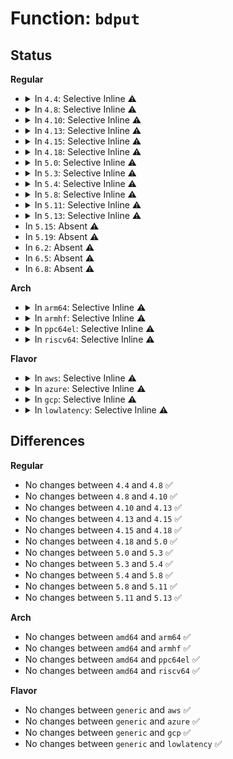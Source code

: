 # Function: <code>bdput</code>

## Status
<b>Regular</b>
<ul>
<li>
<details>
<summary>In <code>4.4</code>: Selective Inline ⚠️</summary>

```c
void bdput(struct block_device *bdev);
```

**Collision:** Unique Global

**Inline:** Selective

**Transformation:** False

**Instances:**

```
In fs/block_dev.c (ffffffff81247cd0)
Location: fs/block_dev.c:685
Inline: True
Inline callers:
  - fs/block_dev.c:revalidate_disk
  - fs/block_dev.c:__blkdev_put
  - fs/block_dev.c:__blkdev_get
  - fs/block_dev.c:__blkdev_get
  - fs/block_dev.c:blkdev_get
  - fs/block_dev.c:blkdev_get
  - fs/block_dev.c:blkdev_get
  - fs/block_dev.c:blkdev_open
Direct callers:
  - kernel/trace/blktrace.c:sysfs_blk_trace_attr_show
  - kernel/trace/blktrace.c:sysfs_blk_trace_attr_store
  - kernel/trace/blktrace.c:sysfs_blk_trace_attr_store
  - kernel/trace/blktrace.c:sysfs_blk_trace_attr_store
  - kernel/trace/blktrace.c:sysfs_blk_trace_attr_store
  - kernel/trace/blktrace.c:sysfs_blk_trace_attr_store
  - kernel/trace/blktrace.c:sysfs_blk_trace_attr_store
  - mm/swapfile.c:swap_type_of
  - mm/swapfile.c:swap_type_of
  - fs/quota/quota.c:SyS_quotactl
  - block/ioctl.c:blkpg_ioctl
  - block/ioctl.c:blkpg_ioctl
  - block/ioctl.c:blkpg_ioctl
  - block/ioctl.c:blkpg_ioctl
  - block/ioctl.c:blkpg_ioctl
  - block/genhd.c:invalidate_partition
  - drivers/block/loop.c:loop_clr_fd
  - drivers/block/xen-blkfront.c:blkif_release
  - drivers/block/xen-blkfront.c:blkfront_remove
  - drivers/block/xen-blkfront.c:blkback_changed
  - drivers/md/dm.c:cleanup_mapped_device
  - drivers/md/dm-table.c:dm_get_device
```
**Symbols:**

```
ffffffff81247cd0-ffffffff81247ce4: bdput (STB_GLOBAL)
```
</details>
</li>
<li>
<details>
<summary>In <code>4.8</code>: Selective Inline ⚠️</summary>

```c
void bdput(struct block_device *bdev);
```

**Collision:** Unique Global

**Inline:** Selective

**Transformation:** False

**Instances:**

```
In fs/block_dev.c (ffffffff812711b2)
Location: fs/block_dev.c:763
Inline: True
Inline callers:
  - fs/block_dev.c:__blkdev_put
  - fs/block_dev.c:blkdev_open
  - fs/block_dev.c:blkdev_get
  - fs/block_dev.c:blkdev_get
  - fs/block_dev.c:blkdev_get
  - fs/block_dev.c:__blkdev_get
  - fs/block_dev.c:revalidate_disk
  - fs/block_dev.c:bd_forget
Direct callers:
  - kernel/trace/blktrace.c:sysfs_blk_trace_attr_store
  - kernel/trace/blktrace.c:sysfs_blk_trace_attr_store
  - kernel/trace/blktrace.c:sysfs_blk_trace_attr_store
  - kernel/trace/blktrace.c:sysfs_blk_trace_attr_store
  - kernel/trace/blktrace.c:sysfs_blk_trace_attr_store
  - kernel/trace/blktrace.c:sysfs_blk_trace_attr_store
  - kernel/trace/blktrace.c:sysfs_blk_trace_attr_show
  - mm/swapfile.c:swap_type_of
  - mm/swapfile.c:swap_type_of
  - fs/quota/quota.c:SyS_quotactl
  - block/ioctl.c:blkpg_ioctl
  - block/ioctl.c:blkpg_ioctl
  - block/ioctl.c:blkpg_ioctl
  - block/ioctl.c:blkpg_ioctl
  - block/ioctl.c:blkpg_ioctl
  - block/genhd.c:invalidate_partition
  - drivers/block/loop.c:loop_clr_fd
  - drivers/block/xen-blkfront.c:blkif_release
  - drivers/block/xen-blkfront.c:blkfront_remove
  - drivers/block/xen-blkfront.c:blkback_changed
  - drivers/md/dm.c:dm_pr_clear
  - drivers/md/dm.c:dm_pr_preempt
  - drivers/md/dm.c:dm_pr_release
  - drivers/md/dm.c:dm_pr_reserve
  - drivers/md/dm.c:cleanup_mapped_device
  - drivers/md/dm.c:dm_blk_ioctl
  - drivers/md/dm-table.c:dm_get_dev_t
```
**Symbols:**

```
ffffffff81270520-ffffffff81270534: bdput (STB_GLOBAL)
```
</details>
</li>
<li>
<details>
<summary>In <code>4.10</code>: Selective Inline ⚠️</summary>

```c
void bdput(struct block_device *bdev);
```

**Collision:** Unique Global

**Inline:** Selective

**Transformation:** False

**Instances:**

```
In fs/block_dev.c (ffffffff81284b1f)
Location: fs/block_dev.c:1015
Inline: True
Inline callers:
  - fs/block_dev.c:__blkdev_put
  - fs/block_dev.c:blkdev_open
  - fs/block_dev.c:blkdev_get
  - fs/block_dev.c:blkdev_get
  - fs/block_dev.c:blkdev_get
  - fs/block_dev.c:__blkdev_get
  - fs/block_dev.c:revalidate_disk
  - fs/block_dev.c:bd_forget
Direct callers:
  - kernel/trace/blktrace.c:sysfs_blk_trace_attr_store
  - kernel/trace/blktrace.c:sysfs_blk_trace_attr_store
  - kernel/trace/blktrace.c:sysfs_blk_trace_attr_store
  - kernel/trace/blktrace.c:sysfs_blk_trace_attr_store
  - kernel/trace/blktrace.c:sysfs_blk_trace_attr_store
  - kernel/trace/blktrace.c:sysfs_blk_trace_attr_store
  - kernel/trace/blktrace.c:sysfs_blk_trace_attr_show
  - mm/swapfile.c:swap_type_of
  - mm/swapfile.c:swap_type_of
  - fs/quota/quota.c:SyS_quotactl
  - block/ioctl.c:blkpg_ioctl
  - block/ioctl.c:blkpg_ioctl
  - block/ioctl.c:blkpg_ioctl
  - block/ioctl.c:blkpg_ioctl
  - block/ioctl.c:blkpg_ioctl
  - block/genhd.c:invalidate_partition
  - drivers/block/loop.c:loop_clr_fd
  - drivers/block/xen-blkfront.c:blkif_release
  - drivers/block/xen-blkfront.c:blkfront_remove
  - drivers/block/xen-blkfront.c:blkback_changed
  - drivers/md/dm.c:dm_pr_clear
  - drivers/md/dm.c:dm_pr_preempt
  - drivers/md/dm.c:dm_pr_release
  - drivers/md/dm.c:dm_pr_reserve
  - drivers/md/dm.c:cleanup_mapped_device
  - drivers/md/dm.c:dm_blk_ioctl
  - drivers/md/dm-table.c:dm_get_dev_t
```
**Symbols:**

```
ffffffff81283cf0-ffffffff81283d04: bdput (STB_GLOBAL)
```
</details>
</li>
<li>
<details>
<summary>In <code>4.13</code>: Selective Inline ⚠️</summary>

```c
void bdput(struct block_device *bdev);
```

**Collision:** Unique Global

**Inline:** Selective

**Transformation:** False

**Instances:**

```
In fs/block_dev.c (ffffffff81291eab)
Location: fs/block_dev.c:931
Inline: True
Inline callers:
  - fs/block_dev.c:__blkdev_put
  - fs/block_dev.c:blkdev_open
  - fs/block_dev.c:blkdev_get
  - fs/block_dev.c:blkdev_get
  - fs/block_dev.c:blkdev_get
  - fs/block_dev.c:__blkdev_get
  - fs/block_dev.c:revalidate_disk
  - fs/block_dev.c:bd_forget
Direct callers:
  - kernel/trace/blktrace.c:sysfs_blk_trace_attr_store
  - kernel/trace/blktrace.c:sysfs_blk_trace_attr_store
  - kernel/trace/blktrace.c:sysfs_blk_trace_attr_store
  - kernel/trace/blktrace.c:sysfs_blk_trace_attr_store
  - kernel/trace/blktrace.c:sysfs_blk_trace_attr_store
  - kernel/trace/blktrace.c:sysfs_blk_trace_attr_store
  - kernel/trace/blktrace.c:sysfs_blk_trace_attr_store
  - kernel/trace/blktrace.c:sysfs_blk_trace_attr_store
  - kernel/trace/blktrace.c:sysfs_blk_trace_attr_store
  - kernel/trace/blktrace.c:sysfs_blk_trace_attr_store
  - kernel/trace/blktrace.c:sysfs_blk_trace_attr_show
  - mm/swapfile.c:swap_type_of
  - mm/swapfile.c:swap_type_of
  - fs/quota/quota.c:SyS_quotactl
  - block/ioctl.c:blkpg_ioctl
  - block/ioctl.c:blkpg_ioctl
  - block/ioctl.c:blkpg_ioctl
  - block/ioctl.c:blkpg_ioctl
  - block/ioctl.c:blkpg_ioctl
  - block/genhd.c:invalidate_partition
  - drivers/block/loop.c:loop_clr_fd
  - drivers/block/xen-blkfront.c:blkif_release
  - drivers/block/xen-blkfront.c:blkfront_remove
  - drivers/block/xen-blkfront.c:blkback_changed
  - drivers/md/dm.c:dm_pr_clear
  - drivers/md/dm.c:dm_pr_preempt
  - drivers/md/dm.c:dm_pr_release
  - drivers/md/dm.c:dm_pr_reserve
  - drivers/md/dm.c:cleanup_mapped_device
  - drivers/md/dm.c:dm_blk_ioctl
  - drivers/md/dm-table.c:dm_get_dev_t
```
**Symbols:**

```
ffffffff81290a70-ffffffff81290a84: bdput (STB_GLOBAL)
```
</details>
</li>
<li>
<details>
<summary>In <code>4.15</code>: Selective Inline ⚠️</summary>

```c
void bdput(struct block_device *bdev);
```

**Collision:** Unique Global

**Inline:** Selective

**Transformation:** False

**Instances:**

```
In fs/block_dev.c (ffffffff812b4c2b)
Location: fs/block_dev.c:921
Inline: True
Inline callers:
  - fs/block_dev.c:__blkdev_put
  - fs/block_dev.c:blkdev_open
  - fs/block_dev.c:blkdev_get
  - fs/block_dev.c:blkdev_get
  - fs/block_dev.c:blkdev_get
  - fs/block_dev.c:__blkdev_get
  - fs/block_dev.c:revalidate_disk
  - fs/block_dev.c:bd_forget
Direct callers:
  - kernel/trace/blktrace.c:sysfs_blk_trace_attr_store
  - kernel/trace/blktrace.c:sysfs_blk_trace_attr_store
  - kernel/trace/blktrace.c:sysfs_blk_trace_attr_store
  - kernel/trace/blktrace.c:sysfs_blk_trace_attr_store
  - kernel/trace/blktrace.c:sysfs_blk_trace_attr_store
  - kernel/trace/blktrace.c:sysfs_blk_trace_attr_store
  - kernel/trace/blktrace.c:sysfs_blk_trace_attr_store
  - kernel/trace/blktrace.c:sysfs_blk_trace_attr_store
  - kernel/trace/blktrace.c:sysfs_blk_trace_attr_store
  - kernel/trace/blktrace.c:sysfs_blk_trace_attr_store
  - kernel/trace/blktrace.c:sysfs_blk_trace_attr_show
  - mm/swapfile.c:swap_type_of
  - mm/swapfile.c:swap_type_of
  - fs/quota/quota.c:SyS_quotactl
  - block/ioctl.c:blkpg_ioctl
  - block/ioctl.c:blkpg_ioctl
  - block/ioctl.c:blkpg_ioctl
  - block/ioctl.c:blkpg_ioctl
  - block/ioctl.c:blkpg_ioctl
  - block/genhd.c:invalidate_partition
  - drivers/block/loop.c:loop_clr_fd
  - drivers/block/xen-blkfront.c:blkif_release
  - drivers/block/xen-blkfront.c:blkfront_remove
  - drivers/block/xen-blkfront.c:blkback_changed
  - drivers/md/dm.c:dm_pr_clear
  - drivers/md/dm.c:dm_pr_preempt
  - drivers/md/dm.c:dm_pr_release
  - drivers/md/dm.c:dm_pr_reserve
  - drivers/md/dm.c:cleanup_mapped_device
  - drivers/md/dm.c:dm_blk_ioctl
  - drivers/md/dm-table.c:dm_get_dev_t
```
**Symbols:**

```
ffffffff812b3750-ffffffff812b3764: bdput (STB_GLOBAL)
```
</details>
</li>
<li>
<details>
<summary>In <code>4.18</code>: Selective Inline ⚠️</summary>

```c
void bdput(struct block_device *bdev);
```

**Collision:** Unique Global

**Inline:** Selective

**Transformation:** False

**Instances:**

```
In fs/block_dev.c (ffffffff812dcdad)
Location: fs/block_dev.c:922
Inline: True
Inline callers:
  - fs/block_dev.c:__blkdev_put
  - fs/block_dev.c:blkdev_open
  - fs/block_dev.c:blkdev_get
  - fs/block_dev.c:blkdev_get
  - fs/block_dev.c:blkdev_get
  - fs/block_dev.c:__blkdev_get
  - fs/block_dev.c:__blkdev_get
  - fs/block_dev.c:revalidate_disk
  - fs/block_dev.c:bd_forget
Direct callers:
  - kernel/trace/blktrace.c:sysfs_blk_trace_attr_store
  - kernel/trace/blktrace.c:sysfs_blk_trace_attr_store
  - kernel/trace/blktrace.c:sysfs_blk_trace_attr_store
  - kernel/trace/blktrace.c:sysfs_blk_trace_attr_store
  - kernel/trace/blktrace.c:sysfs_blk_trace_attr_store
  - kernel/trace/blktrace.c:sysfs_blk_trace_attr_store
  - kernel/trace/blktrace.c:sysfs_blk_trace_attr_store
  - kernel/trace/blktrace.c:sysfs_blk_trace_attr_store
  - kernel/trace/blktrace.c:sysfs_blk_trace_attr_store
  - kernel/trace/blktrace.c:sysfs_blk_trace_attr_show
  - mm/swapfile.c:swap_type_of
  - mm/swapfile.c:swap_type_of
  - fs/quota/quota.c:kernel_quotactl
  - block/ioctl.c:blkpg_ioctl
  - block/ioctl.c:blkpg_ioctl
  - block/ioctl.c:blkpg_ioctl
  - block/ioctl.c:blkpg_ioctl
  - block/ioctl.c:blkpg_ioctl
  - block/genhd.c:invalidate_partition
  - drivers/block/loop.c:loop_clr_fd
  - drivers/block/xen-blkfront.c:blkif_release
  - drivers/block/xen-blkfront.c:blkfront_remove
  - drivers/block/xen-blkfront.c:blkback_changed
  - drivers/md/dm.c:cleanup_mapped_device
  - drivers/md/dm-table.c:dm_get_dev_t
```
**Symbols:**

```
ffffffff812db610-ffffffff812db624: bdput (STB_GLOBAL)
```
</details>
</li>
<li>
<details>
<summary>In <code>5.0</code>: Selective Inline ⚠️</summary>

```c
void bdput(struct block_device *bdev);
```

**Collision:** Unique Global

**Inline:** Selective

**Transformation:** False

**Instances:**

```
In fs/block_dev.c (ffffffff812f220d)
Location: fs/block_dev.c:961
Inline: True
Inline callers:
  - fs/block_dev.c:__blkdev_put
  - fs/block_dev.c:blkdev_open
  - fs/block_dev.c:blkdev_get
  - fs/block_dev.c:blkdev_get
  - fs/block_dev.c:blkdev_get
  - fs/block_dev.c:__blkdev_get
  - fs/block_dev.c:__blkdev_get
  - fs/block_dev.c:revalidate_disk
  - fs/block_dev.c:bd_forget
Direct callers:
  - kernel/trace/blktrace.c:sysfs_blk_trace_attr_store
  - kernel/trace/blktrace.c:sysfs_blk_trace_attr_store
  - kernel/trace/blktrace.c:sysfs_blk_trace_attr_store
  - kernel/trace/blktrace.c:sysfs_blk_trace_attr_store
  - kernel/trace/blktrace.c:sysfs_blk_trace_attr_store
  - kernel/trace/blktrace.c:sysfs_blk_trace_attr_store
  - kernel/trace/blktrace.c:sysfs_blk_trace_attr_store
  - kernel/trace/blktrace.c:sysfs_blk_trace_attr_store
  - kernel/trace/blktrace.c:sysfs_blk_trace_attr_store
  - kernel/trace/blktrace.c:sysfs_blk_trace_attr_show
  - mm/swapfile.c:swap_type_of
  - mm/swapfile.c:swap_type_of
  - fs/quota/quota.c:kernel_quotactl
  - block/ioctl.c:blkpg_ioctl
  - block/ioctl.c:blkpg_ioctl
  - block/ioctl.c:blkpg_ioctl
  - block/ioctl.c:blkpg_ioctl
  - block/ioctl.c:blkpg_ioctl
  - block/genhd.c:invalidate_partition
  - drivers/block/loop.c:__loop_clr_fd
  - drivers/block/xen-blkfront.c:blkif_release
  - drivers/block/xen-blkfront.c:blkfront_remove
  - drivers/block/xen-blkfront.c:blkback_changed
  - drivers/md/dm.c:cleanup_mapped_device
  - drivers/md/dm-table.c:dm_get_dev_t
```
**Symbols:**

```
ffffffff812f0b60-ffffffff812f0b74: bdput (STB_GLOBAL)
```
</details>
</li>
<li>
<details>
<summary>In <code>5.3</code>: Selective Inline ⚠️</summary>

```c
void bdput(struct block_device *bdev);
```

**Collision:** Unique Global

**Inline:** Selective

**Transformation:** False

**Instances:**

```
In fs/block_dev.c (ffffffff81313bfd)
Location: fs/block_dev.c:958
Inline: True
Inline callers:
  - fs/block_dev.c:__blkdev_put
  - fs/block_dev.c:blkdev_open
  - fs/block_dev.c:blkdev_get
  - fs/block_dev.c:blkdev_get
  - fs/block_dev.c:__blkdev_get
  - fs/block_dev.c:__blkdev_get
  - fs/block_dev.c:revalidate_disk
  - fs/block_dev.c:bd_start_claiming
  - fs/block_dev.c:bd_forget
Direct callers:
  - kernel/trace/blktrace.c:sysfs_blk_trace_attr_store
  - kernel/trace/blktrace.c:sysfs_blk_trace_attr_store
  - kernel/trace/blktrace.c:sysfs_blk_trace_attr_store
  - kernel/trace/blktrace.c:sysfs_blk_trace_attr_store
  - kernel/trace/blktrace.c:sysfs_blk_trace_attr_store
  - kernel/trace/blktrace.c:sysfs_blk_trace_attr_store
  - kernel/trace/blktrace.c:sysfs_blk_trace_attr_store
  - kernel/trace/blktrace.c:sysfs_blk_trace_attr_store
  - kernel/trace/blktrace.c:sysfs_blk_trace_attr_store
  - kernel/trace/blktrace.c:sysfs_blk_trace_attr_store
  - kernel/trace/blktrace.c:sysfs_blk_trace_attr_show
  - mm/swapfile.c:swap_type_of
  - mm/swapfile.c:swap_type_of
  - fs/quota/quota.c:kernel_quotactl
  - fs/quota/quota.c:kernel_quotactl
  - block/ioctl.c:blkpg_ioctl
  - block/ioctl.c:blkpg_ioctl
  - block/ioctl.c:blkpg_ioctl
  - block/ioctl.c:blkpg_ioctl
  - block/ioctl.c:blkpg_ioctl
  - block/genhd.c:invalidate_partition
  - drivers/block/loop.c:__loop_clr_fd
  - drivers/block/xen-blkfront.c:blkif_release
  - drivers/block/xen-blkfront.c:blkfront_remove
  - drivers/block/xen-blkfront.c:blkback_changed
  - drivers/md/dm.c:cleanup_mapped_device
  - drivers/md/dm-table.c:dm_get_dev_t
```
**Symbols:**

```
ffffffff813124d0-ffffffff813124e4: bdput (STB_GLOBAL)
```
</details>
</li>
<li>
<details>
<summary>In <code>5.4</code>: Selective Inline ⚠️</summary>

```c
void bdput(struct block_device *bdev);
```

**Collision:** Unique Global

**Inline:** Selective

**Transformation:** False

**Instances:**

```
In fs/block_dev.c (ffffffff81326b0d)
Location: fs/block_dev.c:958
Inline: True
Inline callers:
  - fs/block_dev.c:__blkdev_put
  - fs/block_dev.c:blkdev_get
  - fs/block_dev.c:blkdev_get
  - fs/block_dev.c:__blkdev_get
  - fs/block_dev.c:__blkdev_get
  - fs/block_dev.c:revalidate_disk
  - fs/block_dev.c:bd_start_claiming
  - fs/block_dev.c:bd_forget
Direct callers:
  - kernel/trace/blktrace.c:sysfs_blk_trace_attr_store
  - kernel/trace/blktrace.c:sysfs_blk_trace_attr_store
  - kernel/trace/blktrace.c:sysfs_blk_trace_attr_store
  - kernel/trace/blktrace.c:sysfs_blk_trace_attr_store
  - kernel/trace/blktrace.c:sysfs_blk_trace_attr_store
  - kernel/trace/blktrace.c:sysfs_blk_trace_attr_store
  - kernel/trace/blktrace.c:sysfs_blk_trace_attr_store
  - kernel/trace/blktrace.c:sysfs_blk_trace_attr_store
  - kernel/trace/blktrace.c:sysfs_blk_trace_attr_store
  - kernel/trace/blktrace.c:sysfs_blk_trace_attr_store
  - kernel/trace/blktrace.c:sysfs_blk_trace_attr_show
  - mm/swapfile.c:swap_type_of
  - mm/swapfile.c:swap_type_of
  - fs/quota/quota.c:kernel_quotactl
  - fs/quota/quota.c:kernel_quotactl
  - block/ioctl.c:blkpg_ioctl
  - block/ioctl.c:blkpg_ioctl
  - block/ioctl.c:blkpg_ioctl
  - block/ioctl.c:blkpg_ioctl
  - block/ioctl.c:blkpg_ioctl
  - block/genhd.c:invalidate_partition
  - drivers/block/loop.c:__loop_clr_fd
  - drivers/block/xen-blkfront.c:blkif_release
  - drivers/block/xen-blkfront.c:blkfront_remove
  - drivers/block/xen-blkfront.c:blkback_changed
  - drivers/md/dm.c:cleanup_mapped_device
  - drivers/md/dm-table.c:dm_get_dev_t
```
**Symbols:**

```
ffffffff81325420-ffffffff81325434: bdput (STB_GLOBAL)
```
</details>
</li>
<li>
<details>
<summary>In <code>5.8</code>: Selective Inline ⚠️</summary>

```c
void bdput(struct block_device *bdev);
```

**Collision:** Unique Global

**Inline:** Selective

**Transformation:** False

**Instances:**

```
In fs/block_dev.c (ffffffff81360734)
Location: fs/block_dev.c:939
Inline: True
Inline callers:
  - fs/block_dev.c:__blkdev_put
  - fs/block_dev.c:blkdev_get
  - fs/block_dev.c:blkdev_get
  - fs/block_dev.c:blkdev_get
  - fs/block_dev.c:__blkdev_get
  - fs/block_dev.c:revalidate_disk
  - fs/block_dev.c:bd_start_claiming
  - fs/block_dev.c:bd_acquire
Direct callers:
  - kernel/power/user.c:snapshot_set_swap_area
  - kernel/trace/blktrace.c:sysfs_blk_trace_attr_store
  - kernel/trace/blktrace.c:sysfs_blk_trace_attr_store
  - kernel/trace/blktrace.c:sysfs_blk_trace_attr_store
  - kernel/trace/blktrace.c:sysfs_blk_trace_attr_store
  - kernel/trace/blktrace.c:sysfs_blk_trace_attr_store
  - kernel/trace/blktrace.c:sysfs_blk_trace_attr_store
  - kernel/trace/blktrace.c:sysfs_blk_trace_attr_store
  - kernel/trace/blktrace.c:sysfs_blk_trace_attr_store
  - kernel/trace/blktrace.c:sysfs_blk_trace_attr_store
  - kernel/trace/blktrace.c:sysfs_blk_trace_attr_store
  - kernel/trace/blktrace.c:sysfs_blk_trace_attr_show
  - mm/swapfile.c:swap_type_of
  - mm/swapfile.c:swap_type_of
  - fs/quota/quota.c:kernel_quotactl
  - fs/quota/quota.c:kernel_quotactl
  - block/genhd.c:invalidate_partition
  - block/partitions/core.c:bdev_resize_partition
  - block/partitions/core.c:bdev_del_partition
  - block/partitions/core.c:bdev_del_partition
  - drivers/block/loop.c:__loop_clr_fd
  - drivers/block/xen-blkfront.c:blkif_release
  - drivers/block/xen-blkfront.c:blkfront_remove
  - drivers/block/xen-blkfront.c:blkfront_closing
  - drivers/md/dm.c:cleanup_mapped_device
  - drivers/md/dm-table.c:dm_get_device
```
**Symbols:**

```
ffffffff8135ef60-ffffffff8135ef74: bdput (STB_GLOBAL)
```
</details>
</li>
<li>
<details>
<summary>In <code>5.11</code>: Selective Inline ⚠️</summary>

```c
void bdput(struct block_device *bdev);
```

**Collision:** Unique Global

**Inline:** Selective

**Transformation:** False

**Instances:**

```
In fs/block_dev.c (ffffffff8136dfc3)
Location: fs/block_dev.c:957
Inline: True
Inline callers:
  - fs/block_dev.c:blkdev_put
  - fs/block_dev.c:__blkdev_put
  - fs/block_dev.c:blkdev_get_no_open
  - fs/block_dev.c:__blkdev_get
  - fs/block_dev.c:__blkdev_get
Direct callers:
  - init/do_mounts.c:devt_from_partuuid
  - block/genhd.c:set_disk_ro
  - block/genhd.c:__alloc_disk_node
  - block/genhd.c:blk_lookup_devt
  - block/genhd.c:diskstats_show
  - block/genhd.c:disk_release
  - block/genhd.c:printk_all_partitions
  - block/genhd.c:del_gendisk
  - block/genhd.c:register_disk
  - block/genhd.c:disk_part_iter_next
  - block/genhd.c:disk_part_iter_next
  - block/partitions/core.c:bdev_resize_partition
  - block/partitions/core.c:bdev_del_partition
  - block/partitions/core.c:add_partition
  - block/partitions/core.c:part_release
  - drivers/block/loop.c:__loop_clr_fd
  - drivers/block/xen-blkfront.c:blkfront_remove
  - drivers/block/xen-blkfront.c:blkfront_closing
```
**Symbols:**

```
ffffffff8136c440-ffffffff8136c454: bdput (STB_GLOBAL)
```
</details>
</li>
<li>
<details>
<summary>In <code>5.13</code>: Selective Inline ⚠️</summary>

```c
void bdput(struct block_device *bdev);
```

**Collision:** Unique Global

**Inline:** Selective

**Transformation:** False

**Instances:**

```
In fs/block_dev.c (ffffffff81374983)
Location: fs/block_dev.c:963
Inline: True
Inline callers:
  - fs/block_dev.c:blkdev_put
  - fs/block_dev.c:__blkdev_put
  - fs/block_dev.c:blkdev_get_no_open
  - fs/block_dev.c:__blkdev_get
  - fs/block_dev.c:__blkdev_get
Direct callers:
  - init/do_mounts.c:devt_from_partuuid
  - block/genhd.c:__alloc_disk_node
  - block/genhd.c:blk_lookup_devt
  - block/genhd.c:disk_release
  - block/partitions/core.c:blk_drop_partitions
  - block/partitions/core.c:bdev_resize_partition
  - block/partitions/core.c:bdev_del_partition
  - block/partitions/core.c:add_partition
  - block/partitions/core.c:part_release
  - drivers/block/loop.c:__loop_clr_fd
  - drivers/block/xen-blkfront.c:blkfront_remove
  - drivers/block/xen-blkfront.c:blkback_changed
```
**Symbols:**

```
ffffffff81372d70-ffffffff81372d84: bdput (STB_GLOBAL)
```
</details>
</li>
<li>
In <code>5.15</code>: Absent ⚠️
</li>
<li>
In <code>5.19</code>: Absent ⚠️
</li>
<li>
In <code>6.2</code>: Absent ⚠️
</li>
<li>
In <code>6.5</code>: Absent ⚠️
</li>
<li>
In <code>6.8</code>: Absent ⚠️
</li>
</ul>
<b>Arch</b>
<ul>
<li>
<details>
<summary>In <code>arm64</code>: Selective Inline ⚠️</summary>

```c
void bdput(struct block_device *bdev);
```

**Collision:** Unique Global

**Inline:** Selective

**Transformation:** False

**Instances:**

```
In fs/block_dev.c (ffff8000103e1958)
Location: fs/block_dev.c:958
Inline: True
Inline callers:
  - fs/block_dev.c:__blkdev_put
  - fs/block_dev.c:blkdev_get
  - fs/block_dev.c:blkdev_get
  - fs/block_dev.c:__blkdev_get
  - fs/block_dev.c:revalidate_disk
  - fs/block_dev.c:bd_start_claiming
  - fs/block_dev.c:bd_forget
Direct callers:
  - kernel/trace/blktrace.c:sysfs_blk_trace_attr_store
  - kernel/trace/blktrace.c:sysfs_blk_trace_attr_store
  - kernel/trace/blktrace.c:sysfs_blk_trace_attr_store
  - kernel/trace/blktrace.c:sysfs_blk_trace_attr_store
  - kernel/trace/blktrace.c:sysfs_blk_trace_attr_store
  - kernel/trace/blktrace.c:sysfs_blk_trace_attr_store
  - kernel/trace/blktrace.c:sysfs_blk_trace_attr_store
  - kernel/trace/blktrace.c:sysfs_blk_trace_attr_store
  - kernel/trace/blktrace.c:sysfs_blk_trace_attr_store
  - kernel/trace/blktrace.c:sysfs_blk_trace_attr_show
  - fs/quota/quota.c:kernel_quotactl
  - fs/quota/quota.c:kernel_quotactl
  - block/ioctl.c:blkpg_ioctl
  - block/ioctl.c:blkpg_ioctl
  - block/genhd.c:invalidate_partition
  - drivers/block/loop.c:__loop_clr_fd
  - drivers/block/xen-blkfront.c:blkif_release
  - drivers/block/xen-blkfront.c:blkfront_remove
  - drivers/block/xen-blkfront.c:blkback_changed
  - drivers/md/dm.c:cleanup_mapped_device
  - drivers/md/dm-table.c:dm_get_dev_t
```
**Symbols:**

```
ffff8000103dfa60-ffff8000103dfa8c: bdput (STB_GLOBAL)
```
</details>
</li>
<li>
<details>
<summary>In <code>armhf</code>: Selective Inline ⚠️</summary>

```c
void bdput(struct block_device *bdev);
```

**Collision:** Unique Global

**Inline:** Selective

**Transformation:** False

**Instances:**

```
In fs/block_dev.c (c05b8bcc)
Location: fs/block_dev.c:958
Inline: True
Inline callers:
  - fs/block_dev.c:__blkdev_put
  - fs/block_dev.c:blkdev_get
  - fs/block_dev.c:blkdev_get
  - fs/block_dev.c:__blkdev_get
  - fs/block_dev.c:revalidate_disk
  - fs/block_dev.c:bd_start_claiming
  - fs/block_dev.c:bd_forget
Direct callers:
  - kernel/trace/blktrace.c:sysfs_blk_trace_attr_store
  - kernel/trace/blktrace.c:sysfs_blk_trace_attr_store
  - kernel/trace/blktrace.c:sysfs_blk_trace_attr_store
  - kernel/trace/blktrace.c:sysfs_blk_trace_attr_store
  - kernel/trace/blktrace.c:sysfs_blk_trace_attr_store
  - kernel/trace/blktrace.c:sysfs_blk_trace_attr_store
  - kernel/trace/blktrace.c:sysfs_blk_trace_attr_store
  - kernel/trace/blktrace.c:sysfs_blk_trace_attr_store
  - kernel/trace/blktrace.c:sysfs_blk_trace_attr_store
  - kernel/trace/blktrace.c:sysfs_blk_trace_attr_store
  - kernel/trace/blktrace.c:sysfs_blk_trace_attr_show
  - mm/swapfile.c:swap_type_of
  - mm/swapfile.c:swap_type_of
  - fs/quota/quota.c:kernel_quotactl
  - block/ioctl.c:blkpg_ioctl
  - block/ioctl.c:blkpg_ioctl
  - block/ioctl.c:blkpg_ioctl
  - block/ioctl.c:blkpg_ioctl
  - block/genhd.c:invalidate_partition
  - drivers/block/loop.c:__loop_clr_fd
  - drivers/mtd/mtdsuper.c:get_tree_mtd
  - drivers/md/dm.c:cleanup_mapped_device
  - drivers/md/dm-table.c:dm_get_dev_t
```
**Symbols:**

```
c05b7d24-c05b7d44: bdput (STB_GLOBAL)
```
</details>
</li>
<li>
<details>
<summary>In <code>ppc64el</code>: Selective Inline ⚠️</summary>

```c
void bdput(struct block_device *bdev);
```

**Collision:** Unique Global

**Inline:** Selective

**Transformation:** False

**Instances:**

```
In fs/block_dev.c (c0000000004e57c8)
Location: fs/block_dev.c:958
Inline: True
Inline callers:
  - fs/block_dev.c:__blkdev_put
  - fs/block_dev.c:blkdev_get
  - fs/block_dev.c:blkdev_get
  - fs/block_dev.c:__blkdev_get
  - fs/block_dev.c:__blkdev_get
  - fs/block_dev.c:revalidate_disk
  - fs/block_dev.c:bd_start_claiming
  - fs/block_dev.c:bd_forget
Direct callers:
  - kernel/trace/blktrace.c:sysfs_blk_trace_attr_store
  - kernel/trace/blktrace.c:sysfs_blk_trace_attr_store
  - kernel/trace/blktrace.c:sysfs_blk_trace_attr_store
  - kernel/trace/blktrace.c:sysfs_blk_trace_attr_store
  - kernel/trace/blktrace.c:sysfs_blk_trace_attr_store
  - kernel/trace/blktrace.c:sysfs_blk_trace_attr_store
  - kernel/trace/blktrace.c:sysfs_blk_trace_attr_store
  - kernel/trace/blktrace.c:sysfs_blk_trace_attr_store
  - kernel/trace/blktrace.c:sysfs_blk_trace_attr_store
  - kernel/trace/blktrace.c:sysfs_blk_trace_attr_store
  - kernel/trace/blktrace.c:sysfs_blk_trace_attr_show
  - fs/quota/quota.c:kernel_quotactl
  - fs/quota/quota.c:kernel_quotactl
  - block/ioctl.c:blkpg_ioctl
  - block/ioctl.c:blkpg_ioctl
  - block/genhd.c:invalidate_partition
  - drivers/block/loop.c:__loop_clr_fd
  - drivers/md/dm.c:cleanup_mapped_device
  - drivers/md/dm-table.c:dm_get_dev_t
```
**Symbols:**

```
c0000000004e4a60-c0000000004e4a98: bdput (STB_GLOBAL)
```
</details>
</li>
<li>
<details>
<summary>In <code>riscv64</code>: Selective Inline ⚠️</summary>

```c
void bdput(struct block_device *bdev);
```

**Collision:** Unique Global

**Inline:** Selective

**Transformation:** False

**Instances:**

```
In fs/block_dev.c (ffffffe000297eba)
Location: fs/block_dev.c:958
Inline: True
Inline callers:
  - fs/block_dev.c:__blkdev_put
  - fs/block_dev.c:blkdev_get
  - fs/block_dev.c:blkdev_get
  - fs/block_dev.c:__blkdev_get
  - fs/block_dev.c:revalidate_disk
  - fs/block_dev.c:bd_start_claiming
  - fs/block_dev.c:bd_forget
Direct callers:
  - kernel/trace/blktrace.c:sysfs_blk_trace_attr_store
  - kernel/trace/blktrace.c:sysfs_blk_trace_attr_store
  - kernel/trace/blktrace.c:sysfs_blk_trace_attr_store
  - kernel/trace/blktrace.c:sysfs_blk_trace_attr_store
  - kernel/trace/blktrace.c:sysfs_blk_trace_attr_store
  - kernel/trace/blktrace.c:sysfs_blk_trace_attr_store
  - kernel/trace/blktrace.c:sysfs_blk_trace_attr_store
  - kernel/trace/blktrace.c:sysfs_blk_trace_attr_store
  - kernel/trace/blktrace.c:sysfs_blk_trace_attr_store
  - kernel/trace/blktrace.c:sysfs_blk_trace_attr_store
  - kernel/trace/blktrace.c:sysfs_blk_trace_attr_show
  - fs/quota/quota.c:kernel_quotactl
  - fs/quota/quota.c:kernel_quotactl
  - block/ioctl.c:blkpg_ioctl
  - block/ioctl.c:blkpg_ioctl
  - block/ioctl.c:blkpg_ioctl
  - block/ioctl.c:blkpg_ioctl
  - block/ioctl.c:blkpg_ioctl
  - block/genhd.c:invalidate_partition
  - drivers/block/loop.c:__loop_clr_fd
  - drivers/md/dm.c:cleanup_mapped_device
  - drivers/md/dm-table.c:dm_get_dev_t
```
**Symbols:**

```
ffffffe0002967ea-ffffffe000296814: bdput (STB_GLOBAL)
```
</details>
</li>
</ul>
<b>Flavor</b>
<ul>
<li>
<details>
<summary>In <code>aws</code>: Selective Inline ⚠️</summary>

```c
void bdput(struct block_device *bdev);
```

**Collision:** Unique Global

**Inline:** Selective

**Transformation:** False

**Instances:**

```
In fs/block_dev.c (ffffffff8131f0ed)
Location: fs/block_dev.c:958
Inline: True
Inline callers:
  - fs/block_dev.c:__blkdev_put
  - fs/block_dev.c:blkdev_get
  - fs/block_dev.c:blkdev_get
  - fs/block_dev.c:__blkdev_get
  - fs/block_dev.c:__blkdev_get
  - fs/block_dev.c:revalidate_disk
  - fs/block_dev.c:bd_start_claiming
  - fs/block_dev.c:bd_forget
Direct callers:
  - kernel/trace/blktrace.c:sysfs_blk_trace_attr_store
  - kernel/trace/blktrace.c:sysfs_blk_trace_attr_store
  - kernel/trace/blktrace.c:sysfs_blk_trace_attr_store
  - kernel/trace/blktrace.c:sysfs_blk_trace_attr_store
  - kernel/trace/blktrace.c:sysfs_blk_trace_attr_store
  - kernel/trace/blktrace.c:sysfs_blk_trace_attr_store
  - kernel/trace/blktrace.c:sysfs_blk_trace_attr_store
  - kernel/trace/blktrace.c:sysfs_blk_trace_attr_store
  - kernel/trace/blktrace.c:sysfs_blk_trace_attr_store
  - kernel/trace/blktrace.c:sysfs_blk_trace_attr_store
  - kernel/trace/blktrace.c:sysfs_blk_trace_attr_show
  - mm/swapfile.c:swap_type_of
  - mm/swapfile.c:swap_type_of
  - fs/quota/quota.c:kernel_quotactl
  - fs/quota/quota.c:kernel_quotactl
  - block/ioctl.c:blkpg_ioctl
  - block/ioctl.c:blkpg_ioctl
  - block/ioctl.c:blkpg_ioctl
  - block/ioctl.c:blkpg_ioctl
  - block/ioctl.c:blkpg_ioctl
  - block/genhd.c:invalidate_partition
  - drivers/block/loop.c:__loop_clr_fd
  - drivers/block/xen-blkfront.c:blkif_release
  - drivers/block/xen-blkfront.c:blkfront_remove
  - drivers/block/xen-blkfront.c:blkback_changed
  - drivers/md/dm.c:cleanup_mapped_device
  - drivers/md/dm-table.c:dm_get_dev_t
```
**Symbols:**

```
ffffffff8131da00-ffffffff8131da14: bdput (STB_GLOBAL)
```
</details>
</li>
<li>
<details>
<summary>In <code>azure</code>: Selective Inline ⚠️</summary>

```c
void bdput(struct block_device *bdev);
```

**Collision:** Unique Global

**Inline:** Selective

**Transformation:** False

**Instances:**

```
In fs/block_dev.c (ffffffff8130fc8d)
Location: fs/block_dev.c:958
Inline: True
Inline callers:
  - fs/block_dev.c:__blkdev_put
  - fs/block_dev.c:blkdev_get
  - fs/block_dev.c:blkdev_get
  - fs/block_dev.c:__blkdev_get
  - fs/block_dev.c:__blkdev_get
  - fs/block_dev.c:revalidate_disk
  - fs/block_dev.c:bd_start_claiming
  - fs/block_dev.c:bd_forget
Direct callers:
  - kernel/trace/blktrace.c:sysfs_blk_trace_attr_store
  - kernel/trace/blktrace.c:sysfs_blk_trace_attr_store
  - kernel/trace/blktrace.c:sysfs_blk_trace_attr_store
  - kernel/trace/blktrace.c:sysfs_blk_trace_attr_store
  - kernel/trace/blktrace.c:sysfs_blk_trace_attr_store
  - kernel/trace/blktrace.c:sysfs_blk_trace_attr_store
  - kernel/trace/blktrace.c:sysfs_blk_trace_attr_store
  - kernel/trace/blktrace.c:sysfs_blk_trace_attr_store
  - kernel/trace/blktrace.c:sysfs_blk_trace_attr_store
  - kernel/trace/blktrace.c:sysfs_blk_trace_attr_store
  - kernel/trace/blktrace.c:sysfs_blk_trace_attr_show
  - mm/swapfile.c:swap_type_of
  - mm/swapfile.c:swap_type_of
  - fs/quota/quota.c:kernel_quotactl
  - fs/quota/quota.c:kernel_quotactl
  - block/ioctl.c:blkpg_ioctl
  - block/ioctl.c:blkpg_ioctl
  - block/ioctl.c:blkpg_ioctl
  - block/ioctl.c:blkpg_ioctl
  - block/ioctl.c:blkpg_ioctl
  - block/genhd.c:invalidate_partition
  - drivers/block/loop.c:__loop_clr_fd
  - drivers/md/dm.c:cleanup_mapped_device
  - drivers/md/dm-table.c:dm_get_dev_t
```
**Symbols:**

```
ffffffff8130e5a0-ffffffff8130e5b4: bdput (STB_GLOBAL)
```
</details>
</li>
<li>
<details>
<summary>In <code>gcp</code>: Selective Inline ⚠️</summary>

```c
void bdput(struct block_device *bdev);
```

**Collision:** Unique Global

**Inline:** Selective

**Transformation:** False

**Instances:**

```
In fs/block_dev.c (ffffffff8131cbbd)
Location: fs/block_dev.c:958
Inline: True
Inline callers:
  - fs/block_dev.c:__blkdev_put
  - fs/block_dev.c:blkdev_get
  - fs/block_dev.c:blkdev_get
  - fs/block_dev.c:__blkdev_get
  - fs/block_dev.c:__blkdev_get
  - fs/block_dev.c:revalidate_disk
  - fs/block_dev.c:bd_start_claiming
  - fs/block_dev.c:bd_forget
Direct callers:
  - kernel/trace/blktrace.c:sysfs_blk_trace_attr_store
  - kernel/trace/blktrace.c:sysfs_blk_trace_attr_store
  - kernel/trace/blktrace.c:sysfs_blk_trace_attr_store
  - kernel/trace/blktrace.c:sysfs_blk_trace_attr_store
  - kernel/trace/blktrace.c:sysfs_blk_trace_attr_store
  - kernel/trace/blktrace.c:sysfs_blk_trace_attr_store
  - kernel/trace/blktrace.c:sysfs_blk_trace_attr_store
  - kernel/trace/blktrace.c:sysfs_blk_trace_attr_store
  - kernel/trace/blktrace.c:sysfs_blk_trace_attr_store
  - kernel/trace/blktrace.c:sysfs_blk_trace_attr_store
  - kernel/trace/blktrace.c:sysfs_blk_trace_attr_show
  - mm/swapfile.c:swap_type_of
  - mm/swapfile.c:swap_type_of
  - fs/quota/quota.c:kernel_quotactl
  - fs/quota/quota.c:kernel_quotactl
  - block/ioctl.c:blkpg_ioctl
  - block/ioctl.c:blkpg_ioctl
  - block/ioctl.c:blkpg_ioctl
  - block/ioctl.c:blkpg_ioctl
  - block/ioctl.c:blkpg_ioctl
  - block/genhd.c:invalidate_partition
  - drivers/block/loop.c:__loop_clr_fd
  - drivers/block/xen-blkfront.c:blkif_release
  - drivers/block/xen-blkfront.c:blkfront_remove
  - drivers/block/xen-blkfront.c:blkback_changed
  - drivers/md/dm.c:cleanup_mapped_device
  - drivers/md/dm-table.c:dm_get_dev_t
```
**Symbols:**

```
ffffffff8131b4d0-ffffffff8131b4e4: bdput (STB_GLOBAL)
```
</details>
</li>
<li>
<details>
<summary>In <code>lowlatency</code>: Selective Inline ⚠️</summary>

```c
void bdput(struct block_device *bdev);
```

**Collision:** Unique Global

**Inline:** Selective

**Transformation:** False

**Instances:**

```
In fs/block_dev.c (ffffffff8132ddc1)
Location: fs/block_dev.c:958
Inline: True
Inline callers:
  - fs/block_dev.c:__blkdev_put
  - fs/block_dev.c:blkdev_get
  - fs/block_dev.c:blkdev_get
  - fs/block_dev.c:__blkdev_get
  - fs/block_dev.c:__blkdev_get
  - fs/block_dev.c:revalidate_disk
  - fs/block_dev.c:bd_start_claiming
  - fs/block_dev.c:bd_forget
Direct callers:
  - kernel/trace/blktrace.c:sysfs_blk_trace_attr_store
  - kernel/trace/blktrace.c:sysfs_blk_trace_attr_store
  - kernel/trace/blktrace.c:sysfs_blk_trace_attr_store
  - kernel/trace/blktrace.c:sysfs_blk_trace_attr_store
  - kernel/trace/blktrace.c:sysfs_blk_trace_attr_store
  - kernel/trace/blktrace.c:sysfs_blk_trace_attr_store
  - kernel/trace/blktrace.c:sysfs_blk_trace_attr_store
  - kernel/trace/blktrace.c:sysfs_blk_trace_attr_store
  - kernel/trace/blktrace.c:sysfs_blk_trace_attr_store
  - kernel/trace/blktrace.c:sysfs_blk_trace_attr_store
  - kernel/trace/blktrace.c:sysfs_blk_trace_attr_show
  - mm/swapfile.c:swap_type_of
  - mm/swapfile.c:swap_type_of
  - fs/quota/quota.c:kernel_quotactl
  - fs/quota/quota.c:kernel_quotactl
  - block/ioctl.c:blkpg_ioctl
  - block/ioctl.c:blkpg_ioctl
  - block/ioctl.c:blkpg_ioctl
  - block/ioctl.c:blkpg_ioctl
  - block/ioctl.c:blkpg_ioctl
  - block/genhd.c:invalidate_partition
  - drivers/block/loop.c:__loop_clr_fd
  - drivers/block/xen-blkfront.c:blkif_release
  - drivers/block/xen-blkfront.c:blkfront_remove
  - drivers/block/xen-blkfront.c:blkback_changed
  - drivers/md/dm.c:cleanup_mapped_device
  - drivers/md/dm-table.c:dm_get_dev_t
```
**Symbols:**

```
ffffffff8132d170-ffffffff8132d184: bdput (STB_GLOBAL)
```
</details>
</li>
</ul>

## Differences
<b>Regular</b>
<ul>
<li>
No changes between <code>4.4</code> and <code>4.8</code> ✅
</li>
<li>
No changes between <code>4.8</code> and <code>4.10</code> ✅
</li>
<li>
No changes between <code>4.10</code> and <code>4.13</code> ✅
</li>
<li>
No changes between <code>4.13</code> and <code>4.15</code> ✅
</li>
<li>
No changes between <code>4.15</code> and <code>4.18</code> ✅
</li>
<li>
No changes between <code>4.18</code> and <code>5.0</code> ✅
</li>
<li>
No changes between <code>5.0</code> and <code>5.3</code> ✅
</li>
<li>
No changes between <code>5.3</code> and <code>5.4</code> ✅
</li>
<li>
No changes between <code>5.4</code> and <code>5.8</code> ✅
</li>
<li>
No changes between <code>5.8</code> and <code>5.11</code> ✅
</li>
<li>
No changes between <code>5.11</code> and <code>5.13</code> ✅
</li>
</ul>
<b>Arch</b>
<ul>
<li>
No changes between <code>amd64</code> and <code>arm64</code> ✅
</li>
<li>
No changes between <code>amd64</code> and <code>armhf</code> ✅
</li>
<li>
No changes between <code>amd64</code> and <code>ppc64el</code> ✅
</li>
<li>
No changes between <code>amd64</code> and <code>riscv64</code> ✅
</li>
</ul>
<b>Flavor</b>
<ul>
<li>
No changes between <code>generic</code> and <code>aws</code> ✅
</li>
<li>
No changes between <code>generic</code> and <code>azure</code> ✅
</li>
<li>
No changes between <code>generic</code> and <code>gcp</code> ✅
</li>
<li>
No changes between <code>generic</code> and <code>lowlatency</code> ✅
</li>
</ul>
